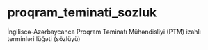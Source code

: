 # proqram_teminati_sozluk
İngiliscə-Azərbaycanca Proqram Təminatı Mühəndisliyi (PTM) izahlı terminləri lüğəti (sözlüyü)
